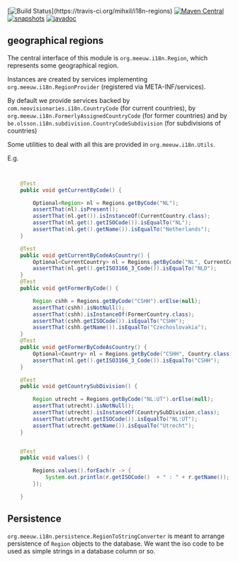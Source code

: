 [![Build Status](https://travis-ci.org/mihxil/i18n-regions.svg?)](https://travis-ci.org/mihxil/i18n-regions)
[![Maven Central](https://img.shields.io/maven-central/v/org.meeuw.i18n/i18n-regions.svg?label=Maven%20Central)](https://search.maven.org/search?q=g:%22org.meeuw.i18n%22)
[![snapshots](https://img.shields.io/nexus/s/https/oss.sonatype.org/org.meeuw.i18n/i18n-regions.svg)](https://oss.sonatype.org/content/repositories/staging/org/meeuw/i18n/)
[![javadoc](http://www.javadoc.io/badge/org.meeuw.i18n/i18n-regions.svg?color=blue)](http://www.javadoc.io/doc/org.meeuw.i18n/i18n-regions)

geographical regions
--------------------

The central interface of this module is `org.meeuw.i18n.Region`, which represents some geographical region.


Instances are created by services implementing `org.meeuw.i18n.RegionProvider` (registered via META-INF/services).

By default we provide services backed by `com.neovisionaries.i18n.CountryCode` (for current countries), by `org.meeuw.i18n.FormerlyAssignedCountryCode` (for former countries) and by `be.olsson.i18n.subdivision.CountryCodeSubdivision` (for subdivisions of countries)

Some utilities to deal with all this are provided in `org.meeuw.i18n.Utils`.

E.g. 
```java


    @Test
    public void getCurrentByCode() {

        Optional<Region> nl = Regions.getByCode("NL");
        assertThat(nl).isPresent();
        assertThat(nl.get()).isInstanceOf(CurrentCountry.class);
        assertThat(nl.get().getISOCode()).isEqualTo("NL");
        assertThat(nl.get().getName()).isEqualTo("Netherlands");
    }

    @Test
    public void getCurrentByCodeAsCountry() {
        Optional<CurrentCountry> nl = Regions.getByCode("NL", CurrentCountry.class);
        assertThat(nl.get().getISO3166_3_Code()).isEqualTo("NLD");
    }
    @Test
    public void getFormerByCode() {

        Region cshh = Regions.getByCode("CSHH").orElse(null);
        assertThat(cshh).isNotNull();
        assertThat(cshh).isInstanceOf(FormerCountry.class);
        assertThat(cshh.getISOCode()).isEqualTo("CSHH");
        assertThat(cshh.getName()).isEqualTo("Czechoslovakia");
    }
    @Test
    public void getFormerByCodeAsCountry() {
        Optional<Country> nl = Regions.getByCode("CSHH", Country.class);
        assertThat(nl.get().getISO3166_3_Code()).isEqualTo("CSHH");
    }

    @Test
    public void getCountrySubDivision() {

        Region utrecht = Regions.getByCode("NL:UT").orElse(null);
        assertThat(utrecht).isNotNull();
        assertThat(utrecht).isInstanceOf(CountrySubDivision.class);
        assertThat(utrecht.getISOCode()).isEqualTo("NL:UT");
        assertThat(utrecht.getName()).isEqualTo("Utrecht");
    }


    @Test
    public void values() {

        Regions.values().forEach(r -> {
            System.out.println(r.getISOCode()  + " : " + r.getName());
        });

    }
```

Persistence
-----------
`org.meeuw.i18n.persistence.RegionToStringConverter` is meant to arrange persistence of `Region` objects to the database. We want the iso code to be used as simple strings in a database column or so.

